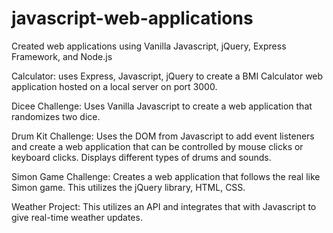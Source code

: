 # javascript-web-applications
Created web applications using Vanilla Javascript, jQuery, Express Framework, and Node.js

Calculator: uses Express, Javascript, jQuery to create a BMI Calculator web application hosted on a local server on port 3000.

Dicee Challenge: Uses Vanilla Javascript to create a web application that randomizes two dice.

Drum Kit Challenge: Uses the DOM from Javascript to add event listeners and create a web application that can be controlled by mouse clicks or keyboard clicks. Displays different types of drums and sounds.

Simon Game Challenge: Creates a web application that follows the real like Simon game. This utilizes the jQuery library, HTML, CSS.

Weather Project: This utilizes an API and integrates that with Javascript to give real-time weather updates.
